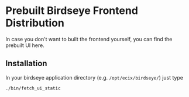 
# Prebuilt Birdseye Frontend Distribution

In case you don't want to built the frontend yourself,
you can find the prebuilt UI here.


## Installation

In your birdseye application directory (e.g. `/opt/ecix/birdseye/`)
just type

    ./bin/fetch_ui_static



